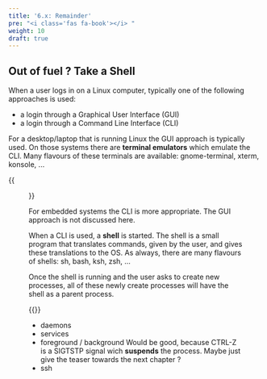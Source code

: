 ```yaml
---
title: '6.x: Remainder'
pre: "<i class='fas fa-book'></i> "
weight: 10
draft: true
---
```




## Out of fuel ? Take a Shell

When a user logs in on a Linux computer, typically one of the following approaches is used:

* a login through a Graphical User Interface (GUI)
* a login through a Command Line Interface (CLI)

For a desktop/laptop that is running Linux the GUI approach is typically used. On those systems there are **terminal emulators** which emulate the CLI. Many flavours of these terminals are available: gnome-terminal, xterm, konsole, ...

{{<figure src="http://linuxcommand.org/images/adventure_powerterm_gnome_terminal_with_tabs.png" title="Example of a Terminal emulator">}}

For embedded systems the CLI is more appropriate. The GUI approach is not discussed here. 







When a CLI is used, a **shell** is started. The shell is a small program that translates commands, given by the user, and gives these translations to the OS. As always, there are many flavours of shells: sh, bash, ksh, zsh, ... 

Once the shell is running and the user asks to create new processes, all of these newly create processes will have the shell as a parent process. 

{{<todo message="Elaborate on ... ?">}}

* daemons
* services
* foreground / background
  Would be good, because CTRL-Z is a SIGTSTP signal wich **suspends** the process. Maybe just give the teaser towards the next chapter ?
* ssh
